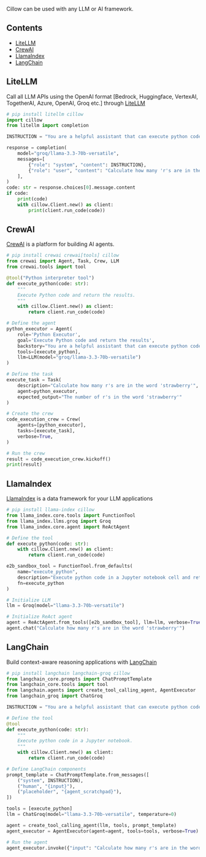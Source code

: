 Cillow can be used with any LLM or AI framework.

## Contents

- [LiteLLM](#litellm)
- [CrewAI](#crewai)
- [LlamaIndex](#llamaindex)
- [LangChain](#langchain)

## LiteLLM

Call all LLM APIs using the OpenAI format [Bedrock, Huggingface, VertexAI, TogetherAI, Azure, OpenAI, Groq etc.] through [LiteLLM](https://github.com/BerriAI/litellm)

```python
# pip install litellm cillow
import cillow
from litellm import completion

INSTRUCTION = "You are a helpful assistant that can execute python code in a Jupyter notebook. Only respond with the code to be executed and nothing else. Strip backticks in code blocks."

response = completion(
    model="groq/llama-3.3-70b-versatile",
    messages=[
        {"role": "system", "content": INSTRUCTION},
        {"role": "user", "content": "Calculate how many 'r's are in the word 'strawberry'."}
    ],
)
code: str = response.choices[0].message.content
if code:
    print(code)
    with cillow.Client.new() as client:
        print(client.run_code(code))
```

## CrewAI

[CrewAI](https://github.com/crewAIInc/crewAI) is a platform for building AI agents.

```python
# pip install crewai crewai[tools] cillow
from crewai import Agent, Task, Crew, LLM
from crewai.tools import tool

@tool("Python interpreter tool")
def execute_python(code: str):
    """
    Execute Python code and return the results.
    """
    with cillow.Client.new() as client:
        return client.run_code(code)

# Define the agent
python_executor = Agent(
    role='Python Executor',
    goal='Execute Python code and return the results',
    backstory="You are a helpful assistant that can execute python code in a Jupyter notebook.",
    tools=[execute_python],
    llm=LLM(model="groq/llama-3.3-70b-versatile")
)

# Define the task
execute_task = Task(
    description="Calculate how many r's are in the word 'strawberry'",
    agent=python_executor,
    expected_output="The number of r's in the word 'strawberry'"
)

# Create the crew
code_execution_crew = Crew(
    agents=[python_executor],
    tasks=[execute_task],
    verbose=True,
)

# Run the crew
result = code_execution_crew.kickoff()
print(result)
```

## LlamaIndex

[LlamaIndex](https://github.com/run-llama/llama_index) is a data framework for your LLM applications

```python
# pip install llama-index cillow
from llama_index.core.tools import FunctionTool
from llama_index.llms.groq import Groq
from llama_index.core.agent import ReActAgent

# Define the tool
def execute_python(code: str):
    with cillow.Client.new() as client:
        return client.run_code(code)

e2b_sandbox_tool = FunctionTool.from_defaults(
    name="execute_python",
    description="Execute python code in a Jupyter notebook cell and return result",
    fn=execute_python
)

# Initialize LLM
llm = Groq(model="llama-3.3-70b-versatile")

# Initialize ReAct agent
agent = ReActAgent.from_tools([e2b_sandbox_tool], llm=llm, verbose=True)
agent.chat("Calculate how many r's are in the word 'strawberry'")
```

## LangChain

Build context-aware reasoning applications with [LangChain](https://github.com/langchain-ai/langchain)

```python
# pip install langchain langchain-groq cillow
from langchain_core.prompts import ChatPromptTemplate
from langchain_core.tools import tool
from langchain.agents import create_tool_calling_agent, AgentExecutor
from langchain_groq import ChatGroq

INSTRUCTION = "You are a helpful assistant that can execute python code in a Jupyter notebook."

# Define the tool
@tool
def execute_python(code: str):
    """
    Execute python code in a Jupyter notebook.
    """
    with cillow.Client.new() as client:
        return client.run_code(code)

# Define LangChain components
prompt_template = ChatPromptTemplate.from_messages([
    ("system", INSTRUCTION),
    ("human", "{input}"),
    ("placeholder", "{agent_scratchpad}"),
])

tools = [execute_python]
llm = ChatGroq(model="llama-3.3-70b-versatile", temperature=0)

agent = create_tool_calling_agent(llm, tools, prompt_template)
agent_executor = AgentExecutor(agent=agent, tools=tools, verbose=True)

# Run the agent
agent_executor.invoke({"input": "Calculate how many r's are in the word 'strawberry'"})
```
